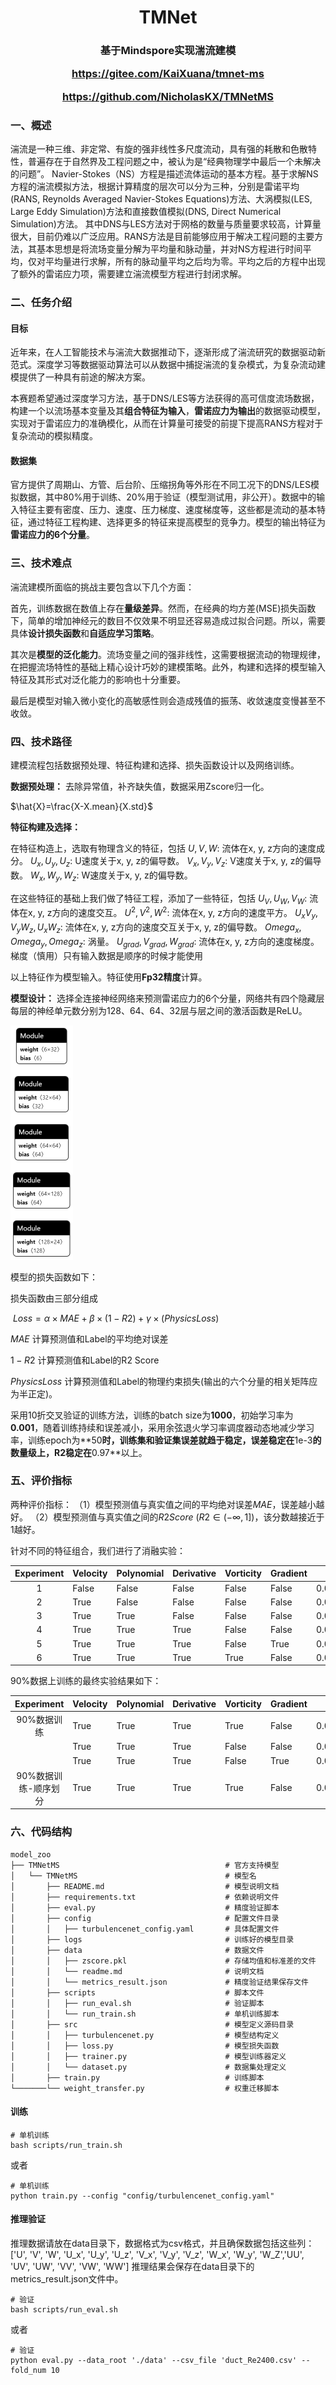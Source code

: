 <h1 align="center">
       TMNet
</h1>

<h3 align="center">
    <p>基于Mindspore实现湍流建模</p>
    <p><a href="https://gitee.com/KaiXuana/tmnet-ms">https://gitee.com/KaiXuana/tmnet-ms</a></p>
    <p><a href="https://github.com/NicholasKX/TMNetMS">https://github.com/NicholasKX/TMNetMS</a></p>
</h3>

### 一、概述

湍流是一种三维、非定常、有旋的强非线性多尺度流动，具有强的耗散和色散特性，普遍存在于自然界及工程问题之中，被认为是“经典物理学中最后一个未解决的问题”。
Navier-Stokes（NS）方程是描述流体运动的基本方程。基于求解NS方程的湍流模拟方法，根据计算精度的层次可以分为三种，分别是雷诺平均(RANS, Reynolds Averaged Navier-Stokes Equations)方法、大涡模拟(LES, Large Eddy Simulation)方法和直接数值模拟(DNS, Direct Numerical Simulation)方法。
其中DNS与LES方法对于网格的数量与质量要求较高，计算量很大，目前仍难以广泛应用。RANS方法是目前能够应用于解决工程问题的主要方法，其基本思想是将流场变量分解为平均量和脉动量，并对NS方程进行时间平均，仅对平均量进行求解，所有的脉动量平均之后均为零。平均之后的方程中出现了额外的雷诺应力项，需要建立湍流模型方程进行封闭求解。


### 二、任务介绍
#### 目标
近年来，在人工智能技术与湍流大数据推动下，逐渐形成了湍流研究的数据驱动新范式。深度学习等数据驱动算法可以从数据中捕捉湍流的复杂模式，为复杂流动建模提供了一种具有前途的解决方案。

本赛题希望通过深度学习方法，基于DNS/LES等方法获得的高可信度流场数据，构建一个以流场基本变量及其**组合特征为输入**，**雷诺应力为输出**的数据驱动模型，实现对于雷诺应力的准确模化，从而在计算量可接受的前提下提高RANS方程对于复杂流动的模拟精度。
#### 数据集
官方提供了周期山、方管、后台阶、压缩拐角等外形在不同工况下的DNS/LES模拟数据，其中80%用于训练、20%用于验证（模型测试用，非公开）。数据中的输入特征主要有密度、压力、速度、压力梯度、速度梯度等，这些都是流动的基本特征，通过特征工程构建、选择更多的特征来提高模型的竞争力。模型的输出特征为**雷诺应力的6个分量**。

### 三、技术难点

湍流建模所面临的挑战主要包含以下几个方面：

首先，训练数据在数值上存在**量级差异**。然而，在经典的均方差(MSE)损失函数下，简单的增加神经元的数目不仅效果不明显还容易造成过拟合问题。所以，需要具体**设计损失函数**和**自适应学习策略**。

其次是**模型的泛化能力**。流场变量之间的强非线性，这需要根据流动的物理规律，在把握流场特性的基础上精心设计巧妙的建模策略。此外，构建和选择的模型输入特征及其形式对泛化能力的影响也十分重要。

最后是模型对输入微小变化的高敏感性则会造成残值的振荡、收敛速度变慢甚至不收敛。

### 四、技术路径

建模流程包括数据预处理、特征构建和选择、损失函数设计以及网络训练。

**数据预处理：** 去除异常值，补齐缺失值，数据采用Zscore归一化。

$\hat{X}=\frac{X-X.mean}{X.std}$

**特征构建及选择：**

在特征构造上，选取有物理含义的特征，包括
$U, V, W$: 流体在x, y, z方向的速度成分。
$U_x, U_y, U_z$: U速度关于x, y, z的偏导数。
$V_x, V_y, V_z$: V速度关于x, y, z的偏导数。
$W_x, W_y, W_z$: W速度关于x, y, z的偏导数。

在这些特征的基础上我们做了特征工程，添加了一些特征，包括
$U_V, U_W, V_W$: 流体在x, y, z方向的速度交互。
$U^2, V^2, W^2$: 流体在x, y, z方向的速度平方。
$U_xV_y, V_yW_z, U_xW_z$: 流体在x, y, z方向的速度交互关于x, y, z的偏导数。
$Omega_x, Omega_y, Omega_z$: 涡量。
$U_{grad}, V_{grad}, W_{grad}$: 流体在x, y, z方向的速度梯度。梯度（慎用）只有输入数据是顺序的时候才能使用

以上特征作为模型输入。特征使用**Fp32精度**计算。


**模型设计：**
选择全连接神经网络来预测雷诺应力的6个分量，网络共有四个隐藏层每层的神经单元数分别为128、64、64、32层与层之间的激活函数是ReLU。

<img src="asset/best.png" style="zoom:50%;" />

模型的损失函数如下：

损失函数由三部分组成

$\ { Loss }=\alpha \times  M A E+\beta \times (1-R 2)+  \gamma \times( { PhysicsLoss })$

$MAE$ 计算预测值和Label的平均绝对误差

$1-R2$ 计算预测值和Label的R2 Score

$PhysicsLoss$ 计算预测值和Label的物理约束损失(输出的六个分量的相关矩阵应为半正定)。

采用10折交叉验证的训练方法，训练的batch size为**1000**，初始学习率为**0.001**，随着训练持续和误差减小，采用余弦退火学习率调度器动态地减少学习率，训练epoch为**$50$**时，训练集和验证集误差就趋于稳定，误差稳定在**1e-3**的数量级上，R2稳定在**0.97**以上。

### 五、评价指标
两种评价指标：
（1）模型预测值与真实值之间的平均绝对误差$MAE$，误差越小越好。
（2）模型预测值与真实值之间的$R2 Score$ ($R2\in{(-\infty,1]}$)，该分数越接近于1越好。

 针对不同的特征组合，我们进行了消融实验：


| Experiment | Velocity | Polynomial | Derivative | Vorticity | Gradient | MAE      | R2     |
| :--------: | :------- | ---------- | ---------- | --------- | -------- | -------- | ------ |
|     1      | False    | False      | False      | False     | False    | 0.001597 | 0.9568 |
|     2      | True     | False      | False      | False     | False    | 0.001313 | 0.9708 |
|     3      | True     | True       | False      | False     | False    | 0.001329 | 0.9709 |
|     4      | True     | True       | True       | False     | False    | 0.001388 | 0.9687 |
|     5      | True     | True       | True       | False     | True     | 0.001252 | 0.9744 |
|     6      | True     | True       | True       | True      | False    | 0.001319 | 0.9712 |

90%数据上训练的最终实验结果如下：

|      Experiment      | Velocity | Polynomial | Derivative | Vorticity | Gradient | MAE      | R2     |
| :------------------: | -------- | ---------- | ---------- | --------- | -------- | -------- | ------ |
|     90%数据训练      | True     | True       | True       | True      | False    | 0.000244 | 0.9988 |
|                      | True     | True       | True       | False     | False    | 0.000258 | 0.9986 |
|                      | True     | True       | True       | False     | True     | 0.000413 | 0.9979 |
| 90%数据训练-顺序划分 | True     | True       | True       | True      | False    | 0.001441 | 0.4012 |

### 六、代码结构
```shell
model_zoo
├── TMNetMS                                     # 官方支持模型
│   └── TMNetMS                                 # 模型名
│       ├── README.md                           # 模型说明文档
│       ├── requirements.txt                    # 依赖说明文件
│       ├── eval.py                             # 精度验证脚本
│       ├── config                              # 配置文件目录
│       │   ├── turbulencenet_config.yaml       # 具体配置文件
│       ├── logs                                # 训练好的模型目录
│       ├── data                                # 数据文件
│       │   ├── zscore.pkl                      # 存储均值和标准差的文件
│       │   └── readme.md                       # 说明文档
│       │   └── metrics_result.json             # 精度验证结果保存文件
│       ├── scripts                             # 脚本文件
│       │   ├── run_eval.sh                     # 验证脚本
│       │   └── run_train.sh                    # 单机训练脚本
│       ├── src                                 # 模型定义源码目录
│       │   ├── turbulencenet.py                # 模型结构定义
│       │   ├── loss.py                         # 模型损失函数
│       │   ├── trainer.py                      # 模型训练器定义
│       │   └── dataset.py                      # 数据集处理定义
│       ├── train.py                            # 训练脚本
└───────└── weight_transfer.py                  # 权重迁移脚本
```
#### 训练
```shell
# 单机训练
bash scripts/run_train.sh
```
或者
```shell
# 单机训练
python train.py --config "config/turbulencenet_config.yaml"
```

####  推理验证
推理数据请放在data目录下，数据格式为csv格式，并且确保数据包括这些列：    
['U', 'V', 'W', 'U_x', 'U_y', 'U_z', 'V_x', 'V_y', 'V_z', 'W_x', 'W_y', 'W_Z','UU', 'UV', 'UW', 'VV', 'VW', 'WW']
推理结果会保存在data目录下的metrics_result.json文件中。

```shell
# 验证
bash scripts/run_eval.sh
```
或者
```shell
# 验证
python eval.py --data_root './data' --csv_file 'duct_Re2400.csv' --fold_num 10
```
